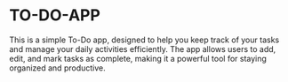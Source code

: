 # TO-DO-APP
This is a simple To-Do app, designed to help you keep track of your tasks and manage your daily activities efficiently. The app allows users to add, edit, and mark tasks as complete, making it a powerful tool for staying organized and productive.
